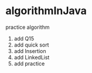 # algorithmInJava

practice algorithm 
1. add Q15
2. add quick sort
3. add Insertion
4. add LinkedList
4. add practice

